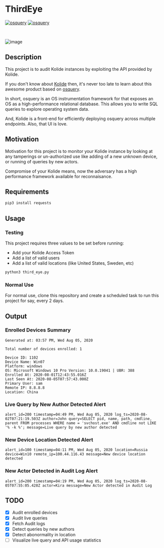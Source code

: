 # ThirdEye
[![osquery](https://img.shields.io/static/v1?label=osquery&message=kolide&color=blueviolet)](https://www.osquery.io)
[![osquery](https://img.shields.io/static/v1?label=made%20with&message=python%203&color=blue)](https://www.osquery.io)

<br/>

![image](https://user-images.githubusercontent.com/61026070/89406881-8dc9a200-d73d-11ea-8c3d-edee33e6e184.png)

## Description

This project is to audit Kolide instances by exploiting the API provided by Kolide. 

If you don't know about [Kolide](https://www.kolide.com) then, it's never too late to learn about this awesome product based on [osquery](https://www.osquery.io).

In short, osquery is an OS instrumentation framework for that exposes an OS as a high-performance relational database. This allows you to write SQL queries to explore operating system data. 

And, Kolide is a front-end for efficiently deploying osquery across multiple endpoints. Also, that UI is love.

## Motivation

Motivation for this project is to monitor your Kolide instance by looking at any tamperings or un-authorized use like adding of a new unknown device, or running of queries by new actors.

Compromise of your Kolide means, now the adversary has a high performance framework available for reconnaisance.

## Requirements

```sh
pip3 install requests
```

## Usage

### Testing

This project requires three values to be set before running:
- Add your Kolide Access Token
- Add a list of valid users
- Add a list of valid locations (like United States, Sweden, etc)

```sh
python3 third_eye.py
```

### Normal Use

For normal use, clone this repository and create a scheduled task to run this project for say, every 2 days.

## Output

### Enrolled Devices Summary

```
Generated at: 03:57 PM, Wed Aug 05, 2020

Total number of devices enrolled: 1

Device ID: 1102
Device Name: Win07
Platform: windows
OS: Microsoft Windows 10 Pro Version: 10.0.19041 | UBR: 388
Enrolled At: 2020-08-01T12:43:55.016Z
Last Seen At: 2020-08-05T07:57:43.000Z
Primary User: sam
Remote IP: 8.8.8.8
Location: China
```

### Live Query by New Author Detected Alert

```
alert_id=200 timestamp=04:49 PM, Wed Aug 05, 2020 log_ts=2020-08-02T07:21:19.503Z author=John query=SELECT pid, name, path, cmdline, parent FROM processes WHERE name = 'svchost.exe' AND cmdline not LIKE '% -k %'; message=Live query by new author detected
```

### New Device Location Detected Alert

```
alert_id=100 timestamp=04:11 PM, Wed Aug 05, 2020 location=Russia device=Win10 remote_ip=100.44.116.43 message=New device location detected
```

### New Actor Detected in Audit Log Alert

```
alert_id=200 timestamp=04:19 PM, Wed Aug 05, 2020 log_ts=2020-08-05T07:55:05.428Z actor=Kira message=New Actor detected in Audit Log
```

## TODO

- [x] Audit enrolled devices
- [x] Audit live queries
- [x] Fetch Audit logs
- [x] Detect queries by new authors
- [x] Detect abonormality in location
- [ ] Visualize live query and API usage statistics
